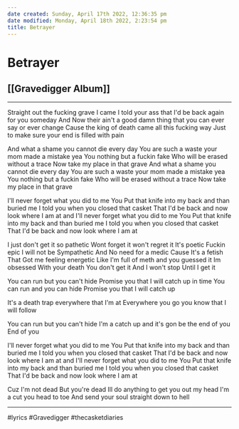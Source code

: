 ```yaml
---
date created: Sunday, April 17th 2022, 12:36:35 pm
date modified: Monday, April 18th 2022, 2:23:54 pm
title: Betrayer
---
```

# Betrayer
## [[Gravedigger Album]]
---

Straight out the fucking grave I came
I told your ass that I'd be back again for you
someday
And Now their ain't a good damn thing that you can ever say or ever change
Cause the king of death came all this fucking way
Just to make sure your end is filled with pain


And what a shame
you cannot die every day
You are such a waste
your mom made a mistake
yea You nothing but a fuckin fake
Who will be erased without a trace
Now take my place in that grave
And what a shame
you cannot die every day
You are such a waste
your mom made a mistake
yea You nothing but a fuckin fake
Who will be erased without a trace
Now take my place in that grave

I'll never forget what you did to me
You Put that knife into my back and than buried me
I told you when you closed that casket
That I'd be back and now look where I am at and
I'll never forget what you did to me
You Put that knife into my back and than buried me
I told you when you closed that casket
That I'd be back and now look where I am at


I just don't get it
so pathetic
Wont forget it
won't regret it
It's poetic
Fuckin epic
I will not be
Sympathetic
And No need for a medic
Cause It's a fetish
That Got me feeling energetic
Like I'm full of meth and
you guessed it
Im obsessed
With your death
You don't get it
And I won't stop
Until I get it



You can run but you can't hide
Promise you that I will catch up in time
You can run and you can hide
Promise you that I will catch up


It's a death trap
everywhere that I'm at
Everywhere you go
you know that I will follow


You can run but you can't hide
I'm a catch up and it's gon be the end of you
End of you

I'll never forget what you did to me
You Put that knife into my back and than buried me
I told you when you closed that casket
That I'd be back and now look where I am at and
I'll never forget what you did to me
You Put that knife into my back and than buried me
I told you when you closed that casket
That I'd be back and now look where I am at


Cuz I'm not dead
But you're dead
Ill do anything to
get you out my head
I'm a cut you head to toe
And send your soul
straight down to hell

---

#lyrics #Gravedigger #thecasketdiaries